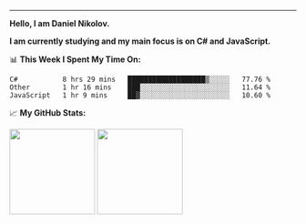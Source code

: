 ---
**Hello, I am Daniel Nikolov.**

**I am currently studying and my main focus is on C# and JavaScript.**

📊 **This Week I Spent My Time On:**
<!--START_SECTION:waka-->
```text
C#           8 hrs 29 mins   ███████████████████▒░░░░░   77.76 % 
Other        1 hr 16 mins    ███░░░░░░░░░░░░░░░░░░░░░░   11.64 % 
JavaScript   1 hr 9 mins     ██▓░░░░░░░░░░░░░░░░░░░░░░   10.60 % 
```
<!--END_SECTION:waka-->

📈 **My GitHub Stats:**

<p>
  <img height="150em" src="https://github-readme-stats.vercel.app/api?username=kace123&show_icons=true&hide_border=true&&count_private=true&include_all_commits=true" />
  <img height="150em" src="https://github-readme-stats.vercel.app/api/top-langs/?username=kace123&exclude_repo=KNN-Image-Classification&show_icons=true&hide_border=true&layout=compact&langs_count=8s"/>
</p>

